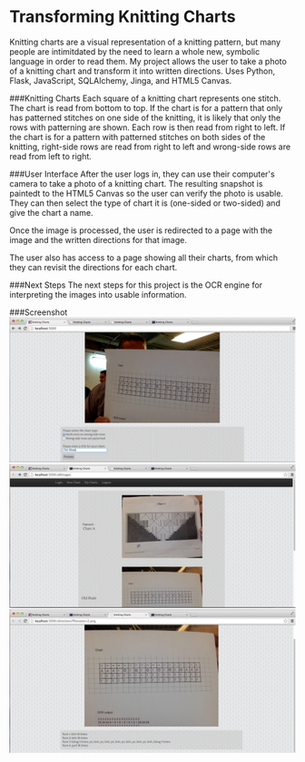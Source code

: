 Transforming Knitting Charts
=======

Knitting charts are a visual representation of a knitting pattern, but many people are intimitdated by the need to learn a whole new, symbolic language in order to read them.  My project allows the user to take a photo of a knitting chart and transform it into written directions.  Uses Python, Flask, JavaScript, SQLAlchemy, Jinga, and HTML5 Canvas.

###Knitting Charts
Each square of a knitting chart represents one stitch.  The chart is read from bottom to top.  If the chart is for a pattern that only has patterned stitches on one side of the knitting, it is likely that only the rows with patterning are shown.  Each row is then read from right to left.  If the chart is for a pattern with patterned stitches on both sides of the knitting, right-side rows are read from right to left and wrong-side rows are read from left to right.

###User Interface
After the user logs in, they can use their computer's camera to take a photo of a knitting chart.  The resulting snapshot is paintedt to the HTML5 Canvas so the user can verify the photo is usable.  They can then select the type of chart it is (one-sided or two-sided) and give the chart a name.

Once the image is processed, the user is redirected to a page with the image and the written directions for that image.

The user also has access to a page showing all their charts, from which they can revisit the directions for each chart.

###Next Steps
The next steps for this project is the OCR engine for interpreting the images into usable information.

###Screenshot
![Alt text](screenshots/new_chart_form.jpg "Screenshot of the new chart form")
![Alt text](screenshots/charts_view.jpg "Screenshot of the user's charts")
![Alt text](screenshots/directions_view.jpg "Screenshot of the directions page")
